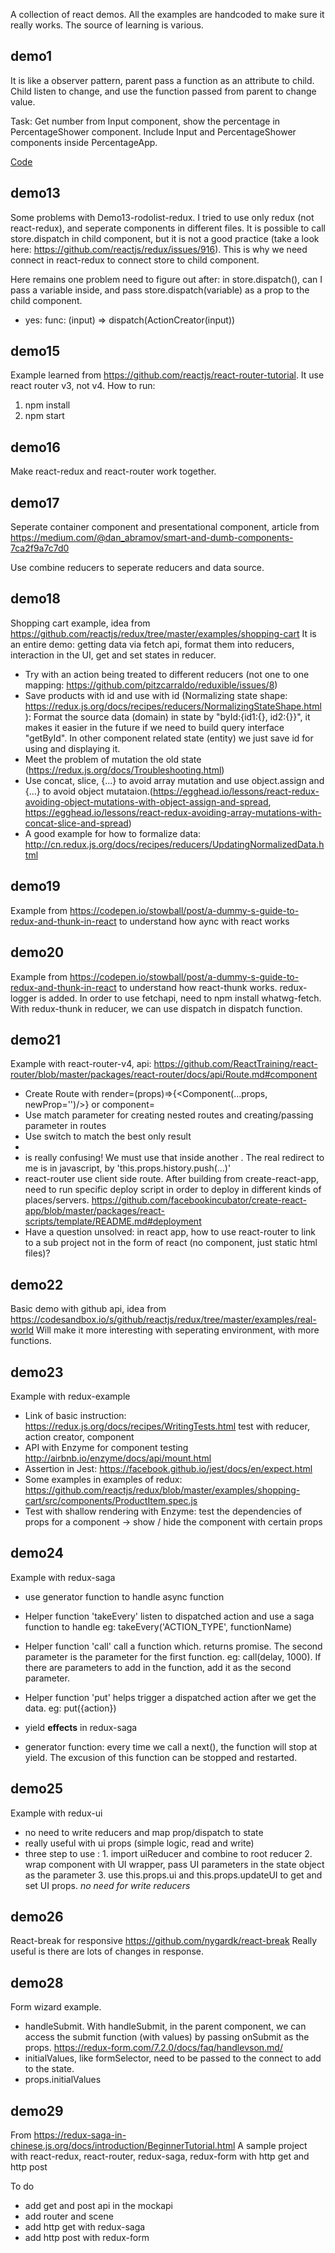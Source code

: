 A collection of react demos.
All the examples are handcoded to make sure it really works. The source of learning is various.

## demo1

It is like a observer pattern, parent pass a function as an attribute to child. Child listen to change, and use the function passed from parent to change value.

Task: Get number from Input component, show the percentage in PercentageShower component. Include Input and PercentageShower components inside PercentageApp.

[Code](https://github.com/AlbertWhite/react-demos/blob/master/demo01/index.html)

## demo13

Some problems with Demo13-rodolist-redux. I tried to use only redux (not react-redux), and seperate components in different files.
It is possible to call store.dispatch in child component, but it is not a good practice (take a look here: https://github.com/reactjs/redux/issues/916). This is why we need connect in react-redux to connect store to child component.

Here remains one problem need to figure out after: in store.dispatch(), can I pass a variable inside, and pass store.dispatch(variable) as a prop to the child component.

* yes: func: (input) => dispatch(ActionCreator(input))

## demo15

Example learned from https://github.com/reactjs/react-router-tutorial.
It use react router v3, not v4.
How to run:

1.  npm install
2.  npm start

## demo16

Make react-redux and react-router work together.

## demo17

Seperate container component and presentational component,
article from https://medium.com/@dan_abramov/smart-and-dumb-components-7ca2f9a7c7d0

Use combine reducers to seperate reducers and data source.

## demo18

Shopping cart example, idea from https://github.com/reactjs/redux/tree/master/examples/shopping-cart It is an entire demo: getting data via fetch api, format them into reducers, interaction in the UI, get and set states in reducer.

* Try with an action being treated to different reducers (not one to one mapping: https://github.com/pitzcarraldo/reduxible/issues/8)
* Save products with id and use with id (Normalizing state shape: https://redux.js.org/docs/recipes/reducers/NormalizingStateShape.html ): Format the source data (domain) in state by "byId:{id1:{}, id2:{}}", it makes it easier in the future if we need to build query interface "getById". In other component related state (entity) we just save id for using and displaying it.
* Meet the problem of mutation the old state (https://redux.js.org/docs/Troubleshooting.html)
* Use concat, slice, {...} to avoid array mutation and use object.assign and {...} to avoid object mutataion.(https://egghead.io/lessons/react-redux-avoiding-object-mutations-with-object-assign-and-spread, https://egghead.io/lessons/react-redux-avoiding-array-mutations-with-concat-slice-and-spread)
* A good example for how to formalize data: http://cn.redux.js.org/docs/recipes/reducers/UpdatingNormalizedData.html

## demo19

Example from https://codepen.io/stowball/post/a-dummy-s-guide-to-redux-and-thunk-in-react to understand how aync with react works

## demo20

Example from https://codepen.io/stowball/post/a-dummy-s-guide-to-redux-and-thunk-in-react to understand how react-thunk works. redux-logger is added. In order to use fetchapi, need to npm install whatwg-fetch.
With redux-thunk in reducer, we can use dispatch in dispatch function.

## demo21

Example with react-router-v4, api: https://github.com/ReactTraining/react-router/blob/master/packages/react-router/docs/api/Route.md#component

* Create Route with render=(props)=>{<Component(...props, newProp='')/>} or component=
* Use match parameter for creating nested routes and creating/passing parameter in routes
* Use switch to match the best only result
* <Route component={NoMatchComponent}/>
* <Redirect/> is really confusing! We must use that inside another <Route>. The real redirect to me is in javascript, by 'this.props.history.push(...)'
* react-router use client side route. After building from create-react-app, need to run specific deploy script in order to deploy in different kinds of places/servers. https://github.com/facebookincubator/create-react-app/blob/master/packages/react-scripts/template/README.md#deployment
* Have a question unsolved: in react app, how to use react-router to link to a sub project not in the form of react (no component, just static html files)?

## demo22

Basic demo with github api, idea from https://codesandbox.io/s/github/reactjs/redux/tree/master/examples/real-world
Will make it more interesting with seperating environment, with more functions.

## demo23

Example with redux-example

* Link of basic instruction: https://redux.js.org/docs/recipes/WritingTests.html test with reducer, action creator, component
* API with Enzyme for component testing http://airbnb.io/enzyme/docs/api/mount.html
* Assertion in Jest: https://facebook.github.io/jest/docs/en/expect.html
* Some examples in examples of redux: https://github.com/reactjs/redux/blob/master/examples/shopping-cart/src/components/ProductItem.spec.js
* Test with shallow rendering with Enzyme: test the dependencies of props for a component -> show / hide the component with certain props

## demo24

Example with redux-saga

* use generator function to handle async function
* Helper function 'takeEvery' listen to dispatched action and use a saga function to handle eg: takeEvery('ACTION_TYPE', functionName)
* Helper function 'call' call a function which. returns promise. The second parameter is the parameter for the first function. eg: call(delay, 1000). If there are parameters to add in the function, add it as the second parameter.
* Helper function 'put' helps trigger a dispatched action after we get the data. eg: put({action})

* yield **effects** in redux-saga

* generator function: every time we call a next(), the function will stop at yield. The excusion of this function can be stopped and restarted.

## demo25

Example with redux-ui

* no need to write reducers and map prop/dispatch to state
* really useful with ui props (simple logic, read and write)
* three step to use : 1. import uiReducer and combine to root reducer 2. wrap component with UI wrapper, pass UI parameters in the state object as the parameter 3. use this.props.ui and this.props.updateUI to get and set UI props. _no need for write reducers_

## demo26

React-break for responsive https://github.com/nygardk/react-break
Really useful is there are lots of changes in response.

## demo28

Form wizard example.

* handleSubmit. With handleSubmit, in the parent component, we can access the submit function (with values) by passing onSubmit as the props. https://redux-form.com/7.2.0/docs/faq/handlevson.md/
* initialValues, like formSelector, need to be passed to the connect to add to the state.
* props.initialValues

## demo29

From https://redux-saga-in-chinese.js.org/docs/introduction/BeginnerTutorial.html
A sample project with react-redux, react-router, redux-saga, redux-form with http get and http post

To do

* add get and post api in the mockapi
* add router and scene
* add http get with redux-saga
* add http post with redux-form
